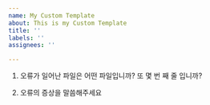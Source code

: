 ```yaml
---
name: My Custom Template
about: This is my Custom Template
title: ''
labels: ''
assignees: ''

---
```


1. 오류가 일어난 파일은 어떤 파일입니까? 또 몇 번 째 줄 입니까?

2. 오류의 증상을 말씀해주세요
